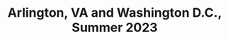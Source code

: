 ---
layout: photo_set
title: Arlington, VA and Washington D.C., Summer 2023
permalink: /nova-dc-summer-2023/
description: "Arlington, VA and Washington D.C., Summer 2023"

photos:
    set: nova-dc-summer-2023
    size: 6
---